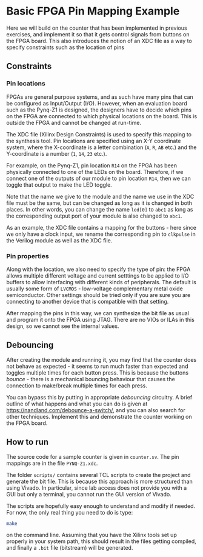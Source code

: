 # Basic FPGA Pin Mapping Example

Here we will build on the counter that has been implemented in previous exercises, and implement it so that it gets control signals from buttons on the FPGA board.  This also introduces the notion of an XDC file as a way to specify constraints such as the location of pins

## Constraints

### Pin locations

FPGAs are general purpose systems, and as such have many pins that can be configured as Input/Output (I/O).  However, when an evaluation board such as the Pynq-Z1 is designed, the designers have to decide which pins on the FPGA are connected to which physical locations on the board.  This is outside the FPGA and cannot be changed at run-time.

The XDC file (Xilinx Design Constraints) is used to specify this mapping to the synthesis tool.  Pin locations are specified using an X-Y coordinate system, where the X-coordinate is a letter combination (`A`, `R`, `AB` etc.) and the Y-coordinate is a number (`1`, `14`, `23` etc.).  

For example, on the Pynq-Z1, pin location `R14` on the FPGA has been physically connected to one of the LEDs on the board.  Therefore, if we connect one of the outputs of our module to pin location `R14`, then we can toggle that output to make the LED toggle.

Note that the name we give to the module and the name we use in the XDC file must be the same, but can be changed as long as it is changed in both places.  In other words, you can change the name `led[0]` to `abc1` as long as the corresponding output port of your module is also changed to `abc1`.

As an example, the XDC file contains a mapping for the buttons - here since we only have a clock input, we rename the corresponding pin to `clkpulse` in the Verilog module as well as the XDC file.

### Pin properties

Along with the location, we also need to specify the type of pin: the FPGA allows multiple different voltage and current setttings to be applied to I/O buffers to allow interfacing with different kinds of peripherals.  The default is usually some form of `LVCMOS` - low-voltage complementary metal oxide semiconductor.  Other settings should be tried only if you are sure you are connecting to another device that is compatible with that setting.

After mapping the pins in this way, we can synthesize the bit file as usual and program it onto the FPGA using JTAG.  There are no VIOs or ILAs in this design, so we cannot see the internal values.

## Debouncing

After creating the module and running it, you may find that the counter does not behave as expected - it seems to run much faster than expected and toggles multiple times for each button press.  This is because the buttons *bounce* - there is a mechanical bouncing behaviour that causes the connection to make/break multiple times for each press.

You can bypass this by putting in appropriate *debouncing* circuitry.  A brief outline of what happens and what you can do is given at https://nandland.com/debounce-a-switch/, and you can also search for other techniques.  Implement this and demonstrate the counter working on the FPGA board.

## How to run

The source code for a sample counter is given in `counter.sv`.  The pin mappings are in the file `PYNQ-Z1.xdc`.

The folder `scripts/` contains several TCL scripts to create the project and generate the bit file.  This is because this approach is more structured than using Vivado.  In particular, since lab access does not provide you with a GUI but only a terminal, you cannot run the GUI version of Vivado.  

The scripts are hopefully easy enough to understand and modify if needed.  For now, the only real thing you need to do is type:

```sh
make
```

on the command line.  Assuming that you have the Xilinx tools set up properly in your system path, this should result in the files getting compiled, and finally a `.bit` file (bitstream) will be generated.

